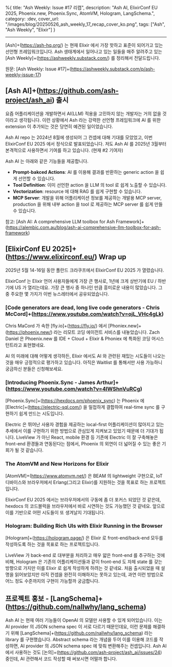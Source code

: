 %{
title: "Ash Weekly: Issue #17 리캡",
description: "Ash AI, ElixirConf EU 2025, Phoenix.new, Phoenix.Sync, AtomVM, Hologram, LangSchema.",
category: :dev,
cover_url: "/images/blog/20250526_ash_weekly_17_recap_cover_ko.png",
tags: ["Ash", "Ash Weekly", "Elixir"]
}

---

[Ash]+(https://ash-hq.org/) 는 현재 Elixir 에서 가장 핫하고 표준이 되어가고 있는 선언형 프레임워크입니다. Ash 생태계에서 일어나고 있는 일들을 매주 알려주고 있는 [Ash Weekly]+(https://ashweekly.substack.com/) 를 정리해서 전달드립니다.

원문: [Ash Weekly: Issue #17]+(https://ashweekly.substack.com/p/ash-weekly-issue-17)

## [Ash AI]+(https://github.com/ash-project/ash_ai) 출시

요즘 어플리케이션을 개발하면서 AI(LLM) 적용을 고민하지 않는 개발자는 거의 없을 것이라고 생각됩니다. 이런 상황에서 Ash 라는 강력한 선언형 프레임워크에 AI 를 위한 extension 이 추가되는 것은 당연히 예견된 일이었습니다.

Ash AI repo 는 2024년 8월에 생성되어 그 컨셉에 대해 기대를 모았었고, 이번 ElixirConf EU 2025 에서 정식으로 발표되었습니다. 저도 Ash AI 를 2025년 3월부터 본격적으로 사용하면서 기여를 하고 있습니다. (현재 #2 기여자)

Ash AI 는 아래와 같은 기능들을 제공합니다.

- **Prompt-bakced Actions**: AI 를 이용해 결과를 반환하는 generic action 을 쉽게 선언할 수 있습니다.
- **Tool Definition**: 이미 선언한 action 을 LLM 의 tool 로 쉽게 노출할 수 있습니다.
- **Vectorization**: resource 에 대해 RAG 를 쉽게 구현할 수 있습니다.
- **MCP Server**: 개발을 위해 어플리케이션 정보를 제공하는 개발용 MCP server, production 을 위해 내부 action 을 tool 로 제공하는 MCP server 를 쉽게 만들 수 있습니다.

참고: [Ash AI: A comprehensive LLM toolbox for Ash Framework]+(https://alembic.com.au/blog/ash-ai-comprehensive-llm-toolbox-for-ash-framework)

## [ElixirConf EU 2025]+(https://www.elixirconf.eu/) Wrap up

2025년 5월 14-16일 동안 폴란드 크라쿠프에서 ElixirConf EU 2025 가 열렸습니다.

ElixirConf 는 Elixir 언어 사용자들에게 가장 큰 행사로, 1년에 크게 상반기에 EU / 하반기에 US 가 열리는데요. 가장 큰 행사 중 하나인 만큼 흥미로운 내용이 많았습니다. 그 중 주요한 몇 가지가 이번 뉴스레터에서 공유되었습니다.

### [Code generators are dead, long live code generators - Chris McCord]+(https://www.youtube.com/watch?v=ojL_VHc4gLk)

Chris MaCord 가 속한 [fly.io]+(https://fly.io/) 에서 [Phoniex.new]+(https://phoenix.new/) 라는 리모트 코딩 에이전트 서비스를 내놓았습니다.
Zach Daniel 은 Phoenix.new 를 IDE + Cloud + Elixir & Phoniex 에 특화된 코딩 어시스턴트라고 표현했네요.

AI 의 미래에 대해 어떻게 생각하든, Elixir 에서도 AI 와 관련된 재밌는 시도들이 나오는 것을 매우 긍정적으로 평가하고 있습니다.
아직은 Waitlist 를 통해서만 사용 가능하니 궁금하신 분들은 신청해보세요.

### [Introducing Phoenix.Sync - James Arthur]+(https://www.youtube.com/watch?v=4IWShnVuRCg)

[Phoenix.Sync]+(https://hexdocs.pm/phoenix_sync) 는 Phoenix 에 [Electric]+(https://electric-sql.com/) 을 밀접하게 결합하여 real-time sync 를 구현하기 쉽게 만드는 시도입니다.

Electric 은 뛰어난 사용자 경험을 제공하는 local-first 어플리케이션이 많아지고 있는 추세에서 이를 구현하기 위한 방법으로 관심있게 지켜보고 있었기 때문에 더 기대가 됩니다.
LiveView 가 아닌 React, mobile 환경 등 기존에 Electric 이 잘 구축해놓은 front-end 환경들과 연동된다는 점에서, Phoenix 의 외연이 더 넓어질 수 있는 좋은 기회가 될 것 같습니다.

### The AtomVM and New Horizons for Elixir

[AtomVM]+(https://www.atomvm.net/) 은 BEAM 의 lightweight 구현으로, IoT 디바이스와 브라우저에서 Erlang(그리고 Elixir)를 지원하는 것을 목표로 하는 프로젝트입니다.

ElixirConf EU 2025 에서는 브라우저에서의 구동에 좀 더 포커스 되었던 것 같은데, hexdocs 의 코드블럭을 브라우저에서 바로 시연하는 것도 가능했던 것 같네요.
앞으로 이를 기반으로 어떤 시도들이 또 생겨날지 기대됩니다.

### Hologram: Building Rich UIs with Elixir Running in the Browser

[Hologram]+(https://hologram.page/) 은 Elixir 로 front-end/back-end 모두를 작성하도록 하는 것을 목표로 하는 프로젝트입니다.

LiveView 가 back-end 로 대부분을 처리하고 매우 얇은 front-end 를 추구하는 것에 비해, Hologram 은 기존의 어플리케이션들과 같이 front-end 도 자체 state 를 갖는 방향으로 가지만 이를 Elixir 로 쉽게 작성하게 하려는 것 같네요.
처음 출시되었을 때 설명을 읽어보았지만 아직 컨셉을 완전히 이해하지는 못하고 있는데, 과연 이런 방법으로 어느 정도 수준까지의 구현이 가능할까 궁금합니다.

## 프로젝트 홍보 - [LangSchema]+(https://github.com/nallwhy/lang_schema)

Ash AI 는 현재 여러 기능들이 OpenAI 의 모델만 사용할 수 있게 되어있습니다.
이는 AI provider 의 JSON schema spec 이 서로 다르기 때문인데요, 이런 문제를 해결하기 위해 [LangSchema]+(https://github.com/nallwhy/lang_schema) 라는 library 를 구현했습니다.
Abstract schema 라는 개념을 두어 이를 이용해 코드를 작성하면, AI provider 의 JSON schema spec 에 맞춰 변환해주는 컨셉입니다.
Ash AI 에서 사용하는 것도 [논의]+(https://github.com/ash-project/ash_ai/issues/24) 중인데, AI 관련해서 코드 작성할 때 써보시면 어떨까 합니다.
